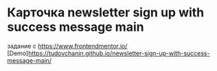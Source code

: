 # Карточка newsletter sign up with success message main  
 задание с https://www.frontendmentor.io/  
 [Demo]https://tudovchanin.github.io/newsletter-sign-up-with-success-message-main/  
